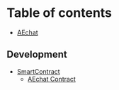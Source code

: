 # Table of contents

* [AEchat](README.md)

## Development

* [SmartContract](smartcontract/README.md)
  * [AEchat Contract](smartcontract/aechat.md)

